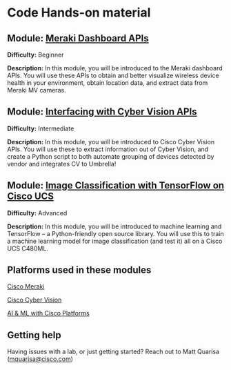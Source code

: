 # Code Hands-on material

**Module:** [Meraki Dashboard APIs](https://developer.cisco.com/learning/modules/getting-started-meraki-dashboard-api )
-----------------
**Difficulty:** Beginner

**Description:** In this module, you will be introduced to the Meraki dashboard APIs. You will use these APIs to obtain and better visualize wireless device health in your environment, obtain location data, and extract data from Meraki MV cameras.

**Module:** [Interfacing with Cyber Vision APIs](https://developer.cisco.com/learning/modules/cybervision)
----------------
**Difficulty:** Intermediate

**Description:** In this module, you will be introduced to Cisco Cyber Vision APIs. You will use these to extract information out of Cyber Vision, and create a Python script to both automate grouping of devices detected by vendor and integrates CV to Umbrella!

**Module:** [Image Classification with TensorFlow on Cisco UCS](https://developer.cisco.com/learning/modules/ai-ml)
---------------
**Difficulty:** Advanced

**Description:** In this module, you will be introduced to machine learning and TensorFlow – a Python-friendly open source library. You will use this to train a machine learning model for image classification (and test it) all on a Cisco UCS C480ML.

## Platforms used in these modules
[Cisco Meraki](https://developer.cisco.com/meraki/meraki-platform/)

[Cisco Cyber Vision](https://www.cisco.com/c/en/us/products/security/cyber-vision/index.html)

[AI & ML with Cisco Platforms](https://developer.cisco.com/ai/)

## Getting help

Having issues with a lab, or just getting started? Reach out to Matt Quarisa (mquarisa@cisco.com)
